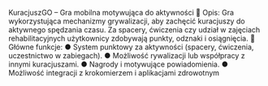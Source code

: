 KuracjuszGO – Gra mobilna motywująca do aktywności
📌 Opis:
Gra wykorzystująca mechanizmy grywalizacji, aby zachęcić kuracjuszy do aktywnego spędzania czasu. Za spacery, ćwiczenia czy
udział w zajęciach rehabilitacyjnych użytkownicy zdobywają punkty, odznaki i osiągnięcia.
🎯 Główne funkcje:
● System punktowy za aktywności (spacery, ćwiczenia, uczestnictwo w zabiegach).
● Możliwość rywalizacji lub współpracy z innymi kuracjuszami.
● Nagrody i motywujące powiadomienia.
● Możliwość integracji z krokomierzem i aplikacjami zdrowotnym
